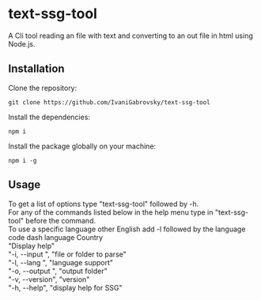 # text-ssg-tool

A Cli tool reading an file with text and converting to an out file in html using Node.js.

## Installation

Clone the repository:

```
git clone https://github.com/IvaniGabrovsky/text-ssg-tool
```

Install the dependencies:

```
npm i
```

Install the package globally on your machine:

```
npm i -g
```

## Usage

To get a list of options type "text-ssg-tool" followed by -h.</br>
For any of the commands listed below in the help menu type in "text-ssg-tool" before the command.</br>
To use a specific language other English add -l followed by the language code dash language Country</br>
"Display help"</br>
"-i, --input <input-file>", "file or folder to parse"</br>
"-l, --lang <laguage>", "language support"</br>
"-o, --output <output-folder>", "output folder"</br>
"-v, --version", "version"</br>
"-h, --help", "display help for SSG"</br>

